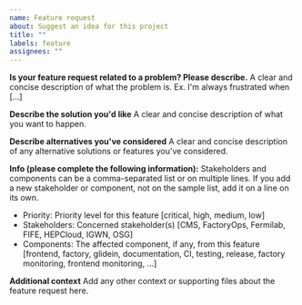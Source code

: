 ```yaml
---
name: Feature request
about: Suggest an idea for this project
title: ""
labels: feature
assignees: ""
---
```


**Is your feature request related to a problem? Please describe.**
A clear and concise description of what the problem is. Ex. I'm always frustrated when [...]

**Describe the solution you'd like**
A clear and concise description of what you want to happen.

**Describe alternatives you've considered**
A clear and concise description of any alternative solutions or features you've considered.

**Info (please complete the following information):**
Stakeholders and components can be a comma-separated list or on multiple lines.
If you add a new stakeholder or component, not on the sample list, add it on a line on its own.

-   Priority: Priority level for this feature [critical, high, medium, low]
-   Stakeholders: Concerned stakeholder(s) [CMS, FactoryOps, Fermilab, FIFE, HEPCloud, IGWN, OSG]
-   Components: The affected component, if any, from this feature [frontend, factory, glidein, documentation, CI, testing, release, factory monitoring, frontend monitoring, ...]

**Additional context**
Add any other context or supporting files about the feature request here.
